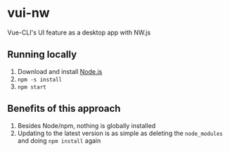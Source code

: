 # vui-nw
Vue-CLI's UI feature as a desktop app with NW.js

## Running locally

1. Download and install [Node.js](https://nodejs.org)
1. `npm -s install`
1. `npm start`

## Benefits of this approach

1. Besides Node/npm, nothing is globally installed
1. Updating to the latest version is as simple as deleting the `node_modules` and doing `npm install` again
